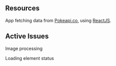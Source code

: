 ## Resources

App fetching data from [Pokeapi.co](https://pokeapi.co/), using [ReactJS](https://reactjs.org/).

## Active Issues

Image processing

Loading element status